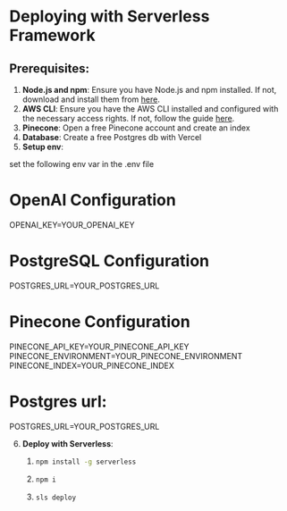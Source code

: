 # Deploying with Serverless Framework

## Prerequisites:

1. **Node.js and npm**: Ensure you have Node.js and npm installed. If not, download and install them from [here](https://nodejs.org/).
2. **AWS CLI**: Ensure you have the AWS CLI installed and configured with the necessary access rights. If not, follow the guide [here](https://aws.amazon.com/cli/).
3. **Pinecone**: Open a free Pinecone account and create an index
4. **Database**: Create a free Postgres db with Vercel
5. **Setup env**:

set the following env var in the .env file

# OpenAI Configuration

OPENAI_KEY=YOUR_OPENAI_KEY

# PostgreSQL Configuration

POSTGRES_URL=YOUR_POSTGRES_URL

# Pinecone Configuration

PINECONE_API_KEY=YOUR_PINECONE_API_KEY
PINECONE_ENVIRONMENT=YOUR_PINECONE_ENVIRONMENT
PINECONE_INDEX=YOUR_PINECONE_INDEX

# Postgres url:

POSTGRES_URL=YOUR_POSTGRES_URL

6. **Deploy with Serverless**:

   1. ```bash
      npm install -g serverless
      ```

   2. ```bash
      npm i
      ```

   3. ```bash
      sls deploy
      ```
